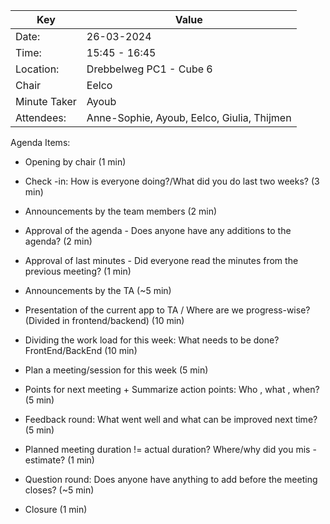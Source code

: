 | Key | Value |
| --- | --- |
| Date: | 26-03-2024 |
| Time: | 15:45 - 16:45 |
| Location: | Drebbelweg PC1 - Cube 6 |
| Chair | Eelco |
| Minute Taker | Ayoub |
| Attendees: | Anne-Sophie, Ayoub, Eelco, Giulia, Thijmen |

Agenda Items:

- Opening by chair (1 min)
- Check -in: How is everyone doing?/What did you do last two weeks? (3 min)
- Announcements by the team members (2 min)

- Approval of the agenda - Does anyone have any additions to the agenda? (2 min)
- Approval of last minutes - Did everyone read the minutes from the previous meeting? (1 min)
  
- Announcements by the TA (~5 min)
- Presentation of the current app to TA / Where are we progress-wise? (Divided in frontend/backend) (10 min)

- Dividing the work load for this week: What needs to be done? FrontEnd/BackEnd (10 min)
- Plan a meeting/session for this week (5 min)
- Points for next meeting + Summarize action points: Who , what , when? (5 min)

- Feedback round: What went well and what can be improved next time? (5 min)
- Planned meeting duration != actual duration? Where/why did you mis -estimate? (1 min)
- Question round: Does anyone have anything to add before the meeting closes? (~5 min)
- Closure (1 min)
